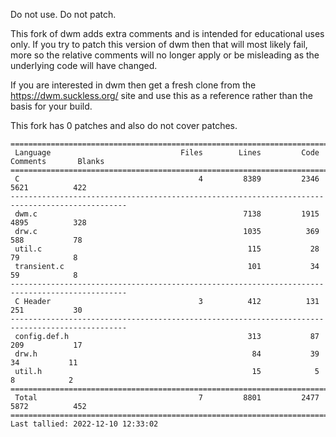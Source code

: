 Do not use. Do not patch.

This fork of dwm adds extra comments and is intended for educational uses only. If you try to patch
this version of dwm then that will most likely fail, more so the relative comments will no longer
apply or be misleading as the underlying code will have changed.

If you are interested in dwm then get a fresh clone from the https://dwm.suckless.org/ site and use
this as a reference rather than the basis for your build.

This fork has 0 patches and also do not cover patches.

<!-- START STATS 1 -->
<!-- END STATS 1 -->


<!-- START STATS 2 -->
````
================================================================================================
 Language                             Files        Lines         Code     Comments       Blanks
================================================================================================
 C                                        4         8389         2346         5621          422
------------------------------------------------------------------------------------------------
 dwm.c                                              7138         1915         4895          328
 drw.c                                              1035          369          588           78
 util.c                                              115           28           79            8
 transient.c                                         101           34           59            8
------------------------------------------------------------------------------------------------
 C Header                                 3          412          131          251           30
------------------------------------------------------------------------------------------------
 config.def.h                                        313           87          209           17
 drw.h                                                84           39           34           11
 util.h                                               15            5            8            2
================================================================================================
 Total                                    7         8801         2477         5872          452
================================================================================================
Last tallied: 2022-12-10 12:33:02
````
<!-- END STATS 2 -->

